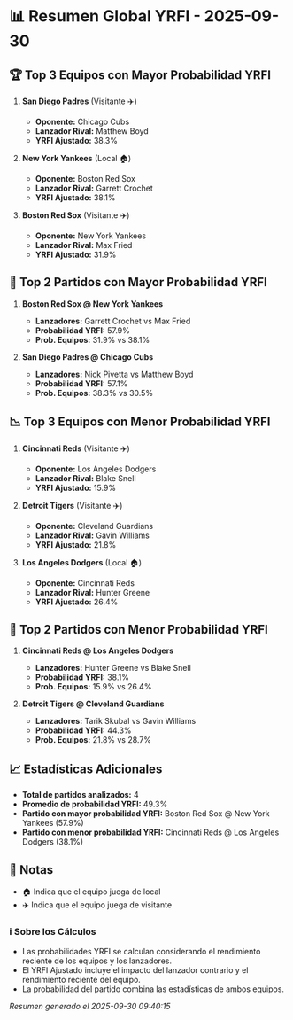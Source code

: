 # 📊 Resumen Global YRFI - 2025-09-30

## 🏆 Top 3 Equipos con Mayor Probabilidad YRFI

1. **San Diego Padres** (Visitante ✈️)
   - **Oponente:** Chicago Cubs
   - **Lanzador Rival:** Matthew Boyd
   - **YRFI Ajustado:** 38.3%

2. **New York Yankees** (Local 🏠)
   - **Oponente:** Boston Red Sox
   - **Lanzador Rival:** Garrett Crochet
   - **YRFI Ajustado:** 38.1%

3. **Boston Red Sox** (Visitante ✈️)
   - **Oponente:** New York Yankees
   - **Lanzador Rival:** Max Fried
   - **YRFI Ajustado:** 31.9%

## 🎯 Top 2 Partidos con Mayor Probabilidad YRFI

1. **Boston Red Sox @ New York Yankees**
   - **Lanzadores:** Garrett Crochet vs Max Fried
   - **Probabilidad YRFI:** 57.9%
   - **Prob. Equipos:** 31.9% vs 38.1%

2. **San Diego Padres @ Chicago Cubs**
   - **Lanzadores:** Nick Pivetta vs Matthew Boyd
   - **Probabilidad YRFI:** 57.1%
   - **Prob. Equipos:** 38.3% vs 30.5%

## 📉 Top 3 Equipos con Menor Probabilidad YRFI

1. **Cincinnati Reds** (Visitante ✈️)
   - **Oponente:** Los Angeles Dodgers
   - **Lanzador Rival:** Blake Snell
   - **YRFI Ajustado:** 15.9%

2. **Detroit Tigers** (Visitante ✈️)
   - **Oponente:** Cleveland Guardians
   - **Lanzador Rival:** Gavin Williams
   - **YRFI Ajustado:** 21.8%

3. **Los Angeles Dodgers** (Local 🏠)
   - **Oponente:** Cincinnati Reds
   - **Lanzador Rival:** Hunter Greene
   - **YRFI Ajustado:** 26.4%

## 🛑 Top 2 Partidos con Menor Probabilidad YRFI

1. **Cincinnati Reds @ Los Angeles Dodgers**
   - **Lanzadores:** Hunter Greene vs Blake Snell
   - **Probabilidad YRFI:** 38.1%
   - **Prob. Equipos:** 15.9% vs 26.4%

2. **Detroit Tigers @ Cleveland Guardians**
   - **Lanzadores:** Tarik Skubal vs Gavin Williams
   - **Probabilidad YRFI:** 44.3%
   - **Prob. Equipos:** 21.8% vs 28.7%

## 📈 Estadísticas Adicionales

- **Total de partidos analizados:** 4
- **Promedio de probabilidad YRFI:** 49.3%
- **Partido con mayor probabilidad YRFI:** Boston Red Sox @ New York Yankees (57.9%)
- **Partido con menor probabilidad YRFI:** Cincinnati Reds @ Los Angeles Dodgers (38.1%)

## 📝 Notas

- 🏠 Indica que el equipo juega de local
- ✈️ Indica que el equipo juega de visitante

### ℹ️ Sobre los Cálculos
- Las probabilidades YRFI se calculan considerando el rendimiento reciente de los equipos y los lanzadores.
- El YRFI Ajustado incluye el impacto del lanzador contrario y el rendimiento reciente del equipo.
- La probabilidad del partido combina las estadísticas de ambos equipos.

*Resumen generado el 2025-09-30 09:40:15*